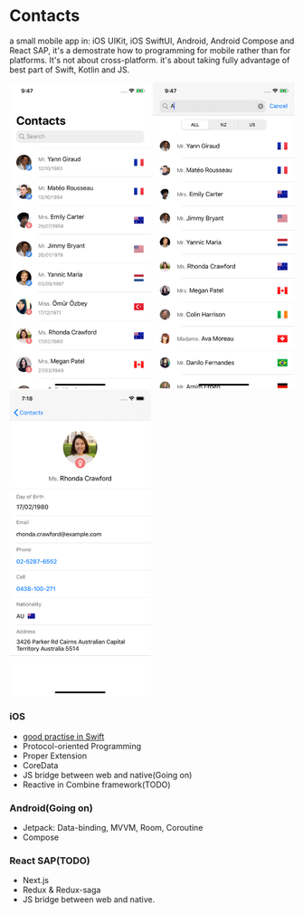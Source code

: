 # Contacts

a small mobile app in: iOS UIKit, iOS SwiftUI, Android, Android Compose and React SAP, it's a demostrate how to programming for mobile rather than for platforms. It's not about cross-platform. it's about taking fully advantage of best part of Swift, Kotlin and JS.

<p float="left">
 <img src="/Design/ios-screenshot/home.png" width="250">

 <img src="/Design/ios-screenshot/search.png" width="250">

 <img src="/Design/ios-screenshot/detail.png" width="250">
</p>

### iOS

- [good practise in Swift](/swift.md)
- Protocol-oriented Programming
- Proper Extension
- CoreData
- JS bridge between web and native(Going on)
- Reactive in Combine framework(TODO)

### Android(Going on)

- Jetpack: Data-binding, MVVM, Room, Coroutine
- Compose

### React SAP(TODO)

- Next.js
- Redux & Redux-saga
- JS bridge between web and native.

